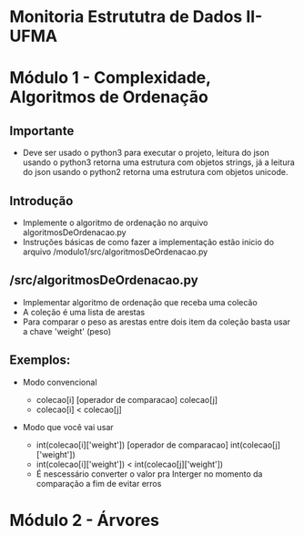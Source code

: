 # Monitoria Estrututra de Dados II-UFMA

# Módulo 1 - Complexidade, Algoritmos de Ordenação
## Importante
- Deve ser usado o python3 para executar o projeto, leitura do json usando o python3 retorna uma estrutura com objetos strings, já a leitura do json usando o python2 retorna uma estrutura com objetos unicode. 
## Introdução
- Implemente o algoritmo de ordenação no arquivo algoritmosDeOrdenacao.py
- Instruções básicas de como fazer a implementação estão inicio do arquivo /modulo1/src/algoritmosDeOrdenacao.py

## /src/algoritmosDeOrdenacao.py
- Implementar algoritmo de ordenação que receba uma colecão
- A coleção é uma lista de arestas
- Para comparar o peso as arestas entre dois item da coleção basta usar a chave 'weight' (peso)

## Exemplos:
- Modo convencional
  - colecao[i] [operador de comparacao] colecao[j]
  - colecao[i] < colecao[j]

- Modo que você vai usar
  - int(colecao[i]['weight']) [operador de comparacao] int(colecao[j]['weight'])
  - int(colecao[i]['weight']) < int(colecao[j]['weight'])
  - É nescessário converter o valor pra Interger no momento da comparação a fim de evitar erros

# Módulo 2 - Árvores
